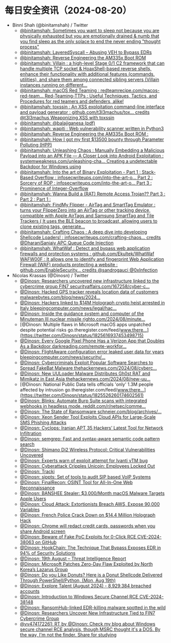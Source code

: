 # 每日安全资讯（2024-08-20）

- Binni Shah (@binitamshah) / Twitter
  - [@binitamshah: Sometimes you want to sleep not because you are physically exhausted but you are emotionally drained & numb that you find sleep as the only solace to end the never ending "thought process"](https://twitter.com/binitamshah/status/1825585007991337431)
  - [@binitamshah: LayeredSyscall – Abusing VEH to Bypass EDRs](https://twitter.com/binitamshah/status/1825580750395347023)
  - [@binitamshah: Reverse Engineering the AM335x Boot ROM](https://twitter.com/binitamshah/status/1825574735331180646)
  - [@binitamshah: Villain : a high-level Stage 0/1 C2 framework that can handle multiple TCP socket & HoaxShell-based reverse shells, enhance their functionality with additional features (commands, utilities), and share them among connected sibling servers (Villain instances running on different…](https://twitter.com/binitamshah/status/1825561638193529217)
  - [@binitamshah: macOS Red Teaming : redteamrecipe.com/macos-red-team… Red-Teaming-TTPs : Useful Techniques, Tactics, and Procedures for red teamers and defenders, alike!](https://twitter.com/binitamshah/status/1825573524402221563)
  - [@binitamshah: toxssin : An XSS exploitation command-line interface and payload generator : github.com/t3l3machus/tox… credits @t3l3machus Weaponizing XSS with toxssin](https://twitter.com/binitamshah/status/1825572762821492921)
  - [@binitamshah: @balajiganesa  (pdf)](https://twitter.com/binitamshah/status/1825571784411996293)
  - [@binitamshah: wapiti : Web vulnerability scanner written in Python3](https://twitter.com/binitamshah/status/1825569988348194947)
  - [@binitamshah: Reverse Engineering the AM335x Boot ROM :](https://twitter.com/binitamshah/status/1825564947582988329)
  - [@binitamshah: How I got my first $13500 bounty through Parameter Polluting (HPP)](https://twitter.com/binitamshah/status/1825562258413404395)
  - [@binitamshah: Unleashing Chaos : Manually Embedding a Malicious Payload into an APK File — A Closer Look into Android Exploitation : systemweakness.com/unleashing-cha… Creating a undetectable Backdoor for Windows using](https://twitter.com/binitamshah/status/1825560594038337877)
  - [@binitamshah: Into the art of Binary Exploitation - Part 1 : Stack-Based Overflow : infosecwriteups.com/into-the-art-o… Part 2 : Sorcery of ROP : infosecwriteups.com/into-the-art-o… Part 3 : Prominence of Integer-Overflow](https://twitter.com/binitamshah/status/1825558303398883651)
  - [@binitamshah: Wanna Build a (RAT) Remote Access Trojan?? Part 3 :  Part 2 :  Part 1 :](https://twitter.com/binitamshah/status/1825555122765828104)
  - [@binitamshah: FindMy Flipper - AirTag and SmartTag Emulator : turns your FlipperZero into an AirTag or other tracking device, compatible with Apple AirTags and Samsung SmartTag and Tile Trackers ( It uses the BLE beacon to broadcast, allowing users to clone existing tags, generate…](https://twitter.com/binitamshah/status/1825551813090947291)
  - [@binitamshah: Crafting Chaos : A deep dive into developing Shellcode Loaders! : infosecwriteups.com/crafting-chaos… credits @DharaniSanjaiy APC Queue Code Injection](https://twitter.com/binitamshah/status/1825547367262941415)
  - [@binitamshah: WhatWaf : Detect and bypass web application firewalls and protection systems : github.com/Ekultek/WhatWaf WAFW00F : It allows one to identify and fingerprint Web Application Firewall (WAF) products protecting a website : github.com/EnableSecurity… credits @sandrogauci @0xInfection](https://twitter.com/binitamshah/status/1825545096479334810)
- Nicolas Krassas (@Dinosn) / Twitter
  - [@Dinosn: Researchers uncovered new infrastructure linked to the cybercrime group FIN7 securityaffairs.com/167258/cyber-c…](https://twitter.com/Dinosn/status/1825617126075380148)
  - [@Dinosn: Hacked GPS tracker reveals location data of customers malwarebytes.com/blog/news/2024…](https://twitter.com/Dinosn/status/1825617075873726634)
  - [@Dinosn: Hackers linked to $14M Holograph crypto heist arrested in Italy bleepingcomputer.com/news/legal/hac…](https://twitter.com/Dinosn/status/1825617036162040166)
  - [@Dinosn: Inside the guidance system and computer of the Minuteman III nuclear missile righto.com/2024/08/minute…](https://twitter.com/Dinosn/status/1825616993396953295)
  - [@Dinosn: Multiple flaws in Microsoft macOS apps unpatched despite potential risks go.theregister.com/feed/www.there…](https://twitter.com/Dinosn/status/1825616937453498715)
  - [@Dinosn: Every Google Pixel Phone Has a Verizon App that Doubles As a Backdoor darkreading.com/remote-workfor…](https://twitter.com/Dinosn/status/1825616910517461273)
  - [@Dinosn: FlightAware configuration error leaked user data for years bleepingcomputer.com/news/security/…](https://twitter.com/Dinosn/status/1825616863600259440)
  - [@Dinosn: Cybercriminals Exploit Popular Software Searches to Spread FakeBat Malware thehackernews.com/2024/08/cyberc…](https://twitter.com/Dinosn/status/1825526361790034398)
  - [@Dinosn: New UULoader Malware Distributes Gh0st RAT and Mimikatz in East Asia thehackernews.com/2024/08/new-uu…](https://twitter.com/Dinosn/status/1825526283045847458)
  - [@Dinosn: National Public Data tells officials 'only' 1.3M people affected by intrusion go.theregister.com/feed/www.there…](https://twitter.com/Dinosn/status/1825526260174602561)
  - [@Dinosn: Blinks: Automate Burp Suite scans with integrated webhooks in headless mode. reddit.com/r/netsec/comme…](https://twitter.com/Dinosn/status/1825515461062074545)
  - [@Dinosn: The State of Ransomware schneier.com/blog/archives/…](https://twitter.com/Dinosn/status/1825510394497999149)
  - [@Dinosn: Xeon Sender Tool Exploits Cloud APIs for Large-Scale SMS Phishing Attacks](https://twitter.com/Dinosn/status/1825510332862812608)
  - [@Dinosn: Cyclops: Iranian APT 35 Hackers’ Latest Tool for Network Infiltration](https://twitter.com/Dinosn/status/1825480406642114710)
  - [@Dinosn: semgrep: Fast and syntax-aware semantic code pattern search](https://twitter.com/Dinosn/status/1825480278967533978)
  - [@Dinosn: Shimano Di2 Wireless Protocol: Critical Vulnerabilities Uncovered](https://twitter.com/Dinosn/status/1825480233023131997)
  - [@Dinosn: Experts warn of exploit attempt for Ivanti vTM bug](https://twitter.com/Dinosn/status/1825480176542613855)
  - [@Dinosn: Cyberattack Cripples Unicoin: Employees Locked Out](https://twitter.com/Dinosn/status/1825480152018514342)
  - [@Dinosn: Tracki](https://twitter.com/Dinosn/status/1825479141187015063)
  - [@Dinosn: sippts: Set of tools to audit SIP based VoIP Systems](https://twitter.com/Dinosn/status/1825469744826216451)
  - [@Dinosn: FinalRecon: OSINT Tool for All-In-One Web Reconnaissance](https://twitter.com/Dinosn/status/1825469474037776549)
  - [@Dinosn: BANSHEE Stealer: $3,000/Month macOS Malware Targets Apple Users](https://twitter.com/Dinosn/status/1825469432434442250)
  - [@Dinosn: Cloud Attack: Extortionists Breach AWS, Expose 90,000 Variables](https://twitter.com/Dinosn/status/1825469366932066488)
  - [@Dinosn: French Police Crack Down on $14.4 Million Holograph Hack](https://twitter.com/Dinosn/status/1825469301446357476)
  - [@Dinosn: Chrome will redact credit cards, passwords when you share Android screen](https://twitter.com/Dinosn/status/1825469233133670620)
  - [@Dinosn: Beware of Fake PoC Exploits for 0-Click RCE CVE-2024-38063 on GitHub](https://twitter.com/Dinosn/status/1825468482437185931)
  - [@Dinosn: HookChain: The Technique That Bypass Exposes EDR in 94% of Security Solutions](https://twitter.com/Dinosn/status/1825468428829724869)
  - [@Dinosn: 19th August – Threat Intelligence Report](https://twitter.com/Dinosn/status/1825468377004986875)
  - [@Dinosn: Microsoft Patches Zero-Day Flaw Exploited by North Korea’s Lazarus Group](https://twitter.com/Dinosn/status/1825468298693144799)
  - [@Dinosn: Do you Like Donuts? Here is a Donut Shellcode Delivered Through PowerShell/Python, (Mon, Aug 19th)](https://twitter.com/Dinosn/status/1825468264094290329)
  - [@Dinosn: Explore Talent (August 2024) - 8,929,384 breached accounts](https://twitter.com/Dinosn/status/1825457486826008624)
  - [@Dinosn: Introduction to Windows Secure Channel RCE CVE-2024-38148](https://twitter.com/Dinosn/status/1825425034006999300)
  - [@Dinosn: RansomHub-linked EDR-killing malware spotted in the wild](https://twitter.com/Dinosn/status/1825424682046173240)
  - [@Dinosn: Researchers Uncover New Infrastructure Tied to FIN7 Cybercrime Group](https://twitter.com/Dinosn/status/1825424495135400407)
  - [@vv474172261: RT by @Dinosn:  Check my blog about Windows secure channel RCE analysis, though MSRC thought it's a DOS. By the way, I'm not the finder. Share for studying](https://twitter.com/vv474172261/status/1825371259208941808)

